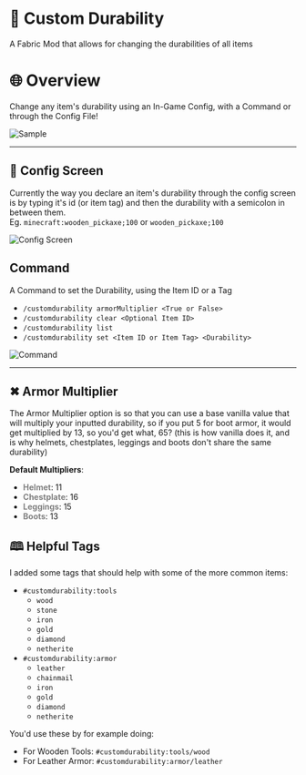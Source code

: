 # 💪 Custom Durability
A Fabric Mod that allows for changing the durabilities of all items

# 🌐 Overview
Change any item's durability using an In-Game Config, with a Command or through the Config File!

![Sample](https://i.imgur.com/EcObE6G.png)

***
## 🔧 Config Screen 
Currently the way you declare an item's durability through the config screen is by
typing it's id (or item tag) and then the durability with a semicolon in between them. \
Eg. `minecraft:wooden_pickaxe;100` or `wooden_pickaxe;100`

![Config Screen](https://i.imgur.com/fqrhzVx.png)

## Command
A Command to set the Durability, using the Item ID or a Tag
+ `/customdurability armorMultiplier <True or False>`
+ `/customdurability clear <Optional Item ID>`
+ `/customdurability list`
+ `/customdurability set <Item ID or Item Tag> <Durability>`
 
![Command](https://i.imgur.com/MDsbjTj.png)

***
## ✖ Armor Multiplier
The Armor Multiplier option is so that you can use a base vanilla value that will multiply
your inputted durability, so if you put 5 for boot armor, it would get multiplied by 13, so you'd get what, 65?
(this is how vanilla does it, and is why helmets, chestplates, leggings and boots don't share the same durability)

**Default Multipliers**:
+ <span style="color:gray;">**Helmet**</span>: 11
+ <span style="color:gray;">**Chestplate**</span>: 16
+ <span style="color:gray;">**Leggings**</span>: 15
+ <span style="color:gray;">**Boots**</span>: 13

## 🕮 Helpful Tags
I added some tags that should help with some of the more common items:

* `#customdurability:tools`
  * `wood`
  * `stone`
  * `iron`
  * `gold`
  * `diamond`
  * `netherite`
* `#customdurability:armor`
  * `leather`
  * `chainmail`
  * `iron`
  * `gold`
  * `diamond`
  * `netherite`

You'd use these by for example doing:
* For Wooden Tools: `#customdurability:tools/wood`
* For Leather Armor: `#customdurability:armor/leather`
